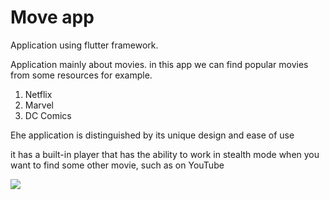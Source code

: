 # Move app

Application using flutter framework.

Application mainly about movies. in this app we can find popular movies from some resources for example.

1) Netflix
2) Marvel
3) DC Comics

Еhe application is distinguished by its unique design and ease of use

it has a built-in player that has the ability to work in stealth mode when you want to find some other movie, such as on YouTube

![](https://github.com/Karlen96/movie_app/blob/master/assets/move_preview.gif)
